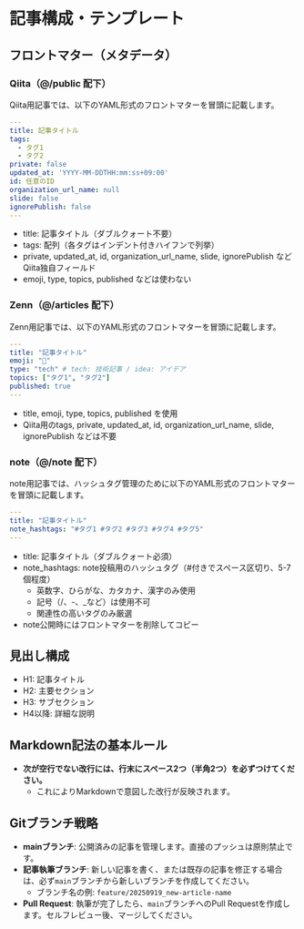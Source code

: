# 記事構成・テンプレート

## フロントマター（メタデータ）

### Qiita（@/public 配下）
Qiita用記事では、以下のYAML形式のフロントマターを冒頭に記載します。

```yaml
---
title: 記事タイトル
tags:
  - タグ1
  - タグ2
private: false
updated_at: 'YYYY-MM-DDTHH:mm:ss+09:00'
id: 任意のID
organization_url_name: null
slide: false
ignorePublish: false
---
```
- title: 記事タイトル（ダブルクォート不要）
- tags: 配列（各タグはインデント付きハイフンで列挙）
- private, updated_at, id, organization_url_name, slide, ignorePublish などQiita独自フィールド
- emoji, type, topics, published などは使わない

### Zenn（@/articles 配下）
Zenn用記事では、以下のYAML形式のフロントマターを冒頭に記載します。

```yaml
---
title: "記事タイトル"
emoji: "💭"
type: "tech" # tech: 技術記事 / idea: アイデア
topics: ["タグ1", "タグ2"]
published: true
---
```
- title, emoji, type, topics, published を使用
- Qiita用のtags, private, updated_at, id, organization_url_name, slide, ignorePublish などは不要

### note（@/note 配下）
note用記事では、ハッシュタグ管理のために以下のYAML形式のフロントマターを冒頭に記載します。

```yaml
---
title: "記事タイトル"
note_hashtags: "#タグ1 #タグ2 #タグ3 #タグ4 #タグ5"
---
```
- title: 記事タイトル（ダブルクォート必須）
- note_hashtags: note投稿用のハッシュタグ（#付きでスペース区切り、5-7個程度）
  - 英数字、ひらがな、カタカナ、漢字のみ使用
  - 記号（/、-、_など）は使用不可
  - 関連性の高いタグのみ厳選
- note公開時にはフロントマターを削除してコピー

## 見出し構成
- H1: 記事タイトル
- H2: 主要セクション
- H3: サブセクション
- H4以降: 詳細な説明

## Markdown記法の基本ルール
- **次が空行でない改行には、行末にスペース2つ（半角2つ）を必ずつけてください。**
  - これによりMarkdownで意図した改行が反映されます。 

## Gitブランチ戦略
- **mainブランチ**: 公開済みの記事を管理します。直接のプッシュは原則禁止です。
- **記事執筆ブランチ**: 新しい記事を書く、または既存の記事を修正する場合は、必ず`main`ブランチから新しいブランチを作成してください。
  - ブランチ名の例: `feature/20250919_new-article-name`
- **Pull Request**: 執筆が完了したら、`main`ブランチへのPull Requestを作成します。セルフレビュー後、マージしてください。